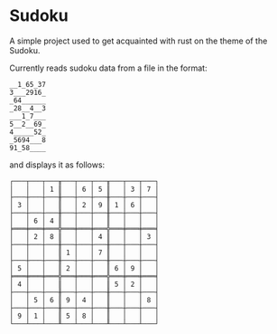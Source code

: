 Sudoku
======

A simple project used to get acquainted with rust on the theme of the Sudoku.

Currently reads sudoku data from a file in the format:
```
__1_65_37
3___2916_
_64______
_28__4__3
___1_7___
5__2__69_
4_____52_
_5694___8
91_58____
```
and displays it as follows: 
```
┌───┬───┬───╥───┬───┬───╥───┬───┬───┐
│   │   │ 1 ║   │ 6 │ 5 ║   │ 3 │ 7 │
├───┼───┼───╫───┼───┼───╫───┼───┼───┤
│ 3 │   │   ║   │ 2 │ 9 ║ 1 │ 6 │   │
├───┼───┼───╫───┼───┼───╫───┼───┼───┤
│   │ 6 │ 4 ║   │   │   ║   │   │   │
╞═══╪═══╪═══╬═══╪═══╪═══╬═══╪═══╪═══╡
│   │ 2 │ 8 ║   │   │ 4 ║   │   │ 3 │
├───┼───┼───╫───┼───┼───╫───┼───┼───┤
│   │   │   ║ 1 │   │ 7 ║   │   │   │
├───┼───┼───╫───┼───┼───╫───┼───┼───┤
│ 5 │   │   ║ 2 │   │   ║ 6 │ 9 │   │
╞═══╪═══╪═══╬═══╪═══╪═══╬═══╪═══╪═══╡
│ 4 │   │   ║   │   │   ║ 5 │ 2 │   │
├───┼───┼───╫───┼───┼───╫───┼───┼───┤
│   │ 5 │ 6 ║ 9 │ 4 │   ║   │   │ 8 │
├───┼───┼───╫───┼───┼───╫───┼───┼───┤
│ 9 │ 1 │   ║ 5 │ 8 │   ║   │   │   │
└───┴───┴───╨───┴───┴───╨───┴───┴───┘
```